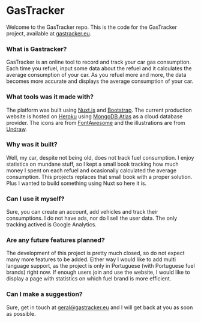 # GasTracker
Welcome to the GasTracker repo. This is the code for the GasTracker project, available at [gastracker.eu](https://gastracker.eu).

### What is Gastracker?
GasTracker is an online tool to record and track your car gas consumption. Each time you refuel, input some data about the refuel and it calculates the average consumption of your car. As you refuel more and more, the data becomes more accurate and displays the average consumption of your car.

### What tools was it made with?
The platform was built using [Nuxt.js](https://nuxtjs.org) and [Bootstrap](https://getbootstrap.com/). The current production website is hosted on [Heroku](https://heroku.com/) using [MongoDB Atlas](https://www.mongodb.com/cloud/atlas) as a cloud database provider. The icons are from [FontAwesome](https://fontawesome.com/icons) and the illustrations are from [Undraw](https://undraw.co/).

### Why was it built?
Well, my car, despite not being old, does not track fuel consumption. I enjoy statistics on mundane stuff, so I kept a small book tracking how much money I spent on each refuel and ocasionally calculated the average consumption. This projects replaces that small book with a proper solution. Plus I wanted to build something using Nuxt so here it is.

### Can I use it myself?  
Sure, you can create an account, add vehicles and track their consumptions. I do not have ads, nor do I sell the user data. The only tracking actived is Google Analytics.

### Are any future features planned?
The development of this project is pretty much closed, so do not expect many more features to be added. Either way I would like to add multi language support, as the project is only in Portuguese (with Portuguese fuel brands) right now.
If enough users join and use the website, I would like to display a page with statistics on which fuel brand is more efficient.

### Can I make a suggestion?
Sure, get in touch at [geral@gastracker.eu](mailto:geral@gastracker.eu) and I will get back at you as soon as possible.
